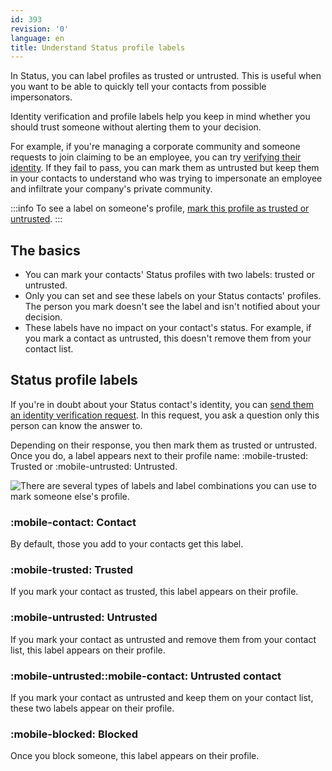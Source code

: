 ```yaml
---
id: 393
revision: '0'
language: en
title: Understand Status profile labels
---
```


In Status, you can label profiles as trusted or untrusted. This is useful when you want to be able to quickly tell your contacts from possible impersonators.

Identity verification and profile labels help you keep in mind whether you should trust someone without alerting them to your decision.

For example, if you're managing a corporate community and someone requests to join claiming to be an employee, you can try [verifying their identity](./verify-your-contacts-identity). If they fail to pass, you can mark them as untrusted but keep them in your contacts to understand who was trying to impersonate an employee and infiltrate your company's private community.

:::info
To see a label on someone's profile, [mark this profile as trusted or untrusted](./verify-your-contacts-identity).
:::

## The basics

- You can mark your contacts' Status profiles with two labels: trusted or untrusted.
- Only you can set and see these labels on your Status contacts' profiles. The person you mark doesn't see the label and isn't notified about your decision.
- These labels have no impact on your contact's status. For example, if you mark a contact as untrusted, this doesn't remove them from your contact list.

## Status profile labels

If you're in doubt about your Status contact's identity, you can [send them an identity verification request](./verify-your-contacts-identity). In this request, you ask a question only this person can know the answer to.

Depending on their response, you then mark them as trusted or untrusted. Once you do, a label appears next to their profile name: :mobile-trusted: Trusted or :mobile-untrusted: Untrusted.

![There are several types of labels and label combinations you can use to mark someone else's profile.](/assets/help/your-profile-and-preferences/understand-status-profile-labels/393-0-1-light.png)

### :mobile-contact: Contact

By default, those you add to your contacts get this label.

### :mobile-trusted: Trusted

If you mark your contact as trusted, this label appears on their profile.

### :mobile-untrusted: Untrusted

If you mark your contact as untrusted and remove them from your contact list, this label appears on their profile.

### :mobile-untrusted::mobile-contact: Untrusted contact

If you mark your contact as untrusted and keep them on your contact list, these two labels appear on their profile.

### :mobile-blocked: Blocked

Once you block someone, this label appears on their profile.
